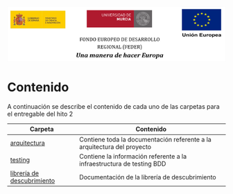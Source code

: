 ![](./arquitectura/integracion/resources/logos_feder.png)

# Contenido

A continuación se describe el contenido de cada uno de las carpetas para el entregable del hito 2

| Carpeta                                                      | Contenido                                                    |
| ------------------------------------------------------------ | ------------------------------------------------------------ |
| [arquitectura](./arquitectura/architecture.md)               | Contiene toda la documentación referente a la arquitectura del proyecto |
| [testing](./testing/testing.md)                              | Contiene la información referente a la infraestructura de testing BDD |
| [librería de descubrimiento](./libreria_descubrimiento/Libreria_de_descubrimiento.md) | Documentación de la librería de descubrimiento               |

